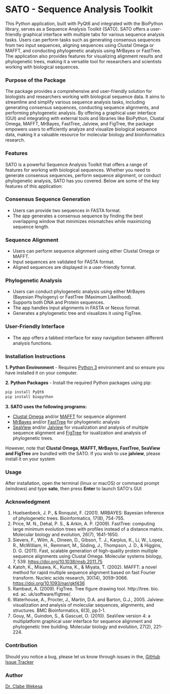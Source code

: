 # SATO - Sequence Analysis Toolkit
This Python application, built with PyQt6 and integrated with the BioPython library, serves as a Sequence Analysis Toolkit (SATO). SATO offers a user-friendly graphical interface with multiple tabs for various sequence analysis tasks. Users can perform tasks such as generating consensus sequences from two input sequences, aligning sequences using Clustal Omega or MAFFT, and conducting phylogenetic analysis using MrBayes or FastTree. The application also provides features for visualizing alignment results and phylogenetic trees, making it a versatile tool for researchers and scientists working with biological sequences. 
### Purpose of the Package
The package provides a comprehensive and user-friendly solution for biologists and researchers working with biological sequence data. It aims to streamline and simplify various sequence analysis tasks, including generating consensus sequences, conducting sequence alignments, and performing phylogenetic analysis. By offering a graphical user interface (GUI) and integrating with external tools and libraries like BioPython, Clustal Omega, MAFFT, MrBayes, FastTree, Jalview, and FigTree, the package empowers users to efficiently analyze and visualize biological sequence data, making it a valuable resource for molecular biology and bioinformatics research. 
### Features
SATO is a powerful Sequence Analysis Toolkit that offers a range of features for working with biological sequences. Whether you need to generate consensus sequences, perform sequence alignment, or conduct phylogenetic analysis, SATO has you covered. Below are some of the key features of this application:
### Consensus Sequence Generation
   - Users can provide two sequences in FASTA format.
   - The app generates a consensus sequence by finding the best overlapping window that minimizes mismatches while maximizing sequence length.
### Sequence Alignment
   - Users can perform sequence alignment using either Clustal Omega or MAFFT.
   - Input sequences are validated for FASTA format.
   - Aligned sequences are displayed in a user-friendly format.
### Phylogenetic Analysis
   - Users can conduct phylogenetic analysis using either MrBayes (Bayesian Phylogeny) or FastTree (Maximum Likelihood).
   - Supports both DNA and Protein sequences.
   - The app handles input alignments in FASTA or Nexus format.
   - Generates a phylogenetic tree and visualizes it using FigTree.
### User-Friendly Interface
   - The app offers a tabbed interface for easy navigation between different analysis functions. 
### Installation Instructions
**1. Python Environment** - Requires [Python 3](https://www.python.org/) environment and so ensure you have installed it on your computer.

**2. Python Packages** - Install the required Python packages using pip:
```bash
pip install PyQt6
pip install biopython
```
**3. SATO uses the following programs:**
- [Clustal Omega](http://www.clustal.org/omega/) and/or [MAFFT](https://mafft.cbrc.jp/alignment/software/) for sequence alignment
- [MrBayes](https://nbisweden.github.io/MrBayes/) and/or [FastTree](http://www.microbesonline.org/fasttree/) for phylogenetic analysis
- [SeaView](https://evomics.org/resources/software/bioinformatics-software/seaview/) and/or [Jalview](https://www.jalview.org/) for visualization and analysis of multiple sequence alignment and [FigTree](http://tree.bio.ed.ac.uk/software/figtree/) for  isualization and analysis of phylogenetic trees.  

However, note that **Clustal Omega, MAFFT, MrBayes, FastTree, SeaView and FigTree** are bundled with the SATO. If you wish to use **jalview**, please install it on your system


### Usage
After installation, open the terminal (linux or macOS) or command prompt (windows) and type **sato**, then press **Enter** to launch SATO's GUI

### Acknowledgment
1. Huelsenbeck, J. P., & Ronquist, F. (2001). MRBAYES: Bayesian inference of phylogenetic trees. Bioinformatics, 17(8), 754-755.
2. Price, M. N., Dehal, P. S., & Arkin, A. P. (2009). FastTree: computing large minimum evolution trees with profiles instead of a distance matrix. Molecular biology and evolution, 26(7), 1641-1650.
3. Sievers, F., Wilm, A., Dineen, D., Gibson, T. J., Karplus, K., Li, W., Lopez, R., McWilliam, H., Remmert, M., Söding, J., Thompson, J. D., & Higgins, D. G. (2011). Fast, scalable generation of high-quality protein multiple sequence alignments using Clustal Omega. Molecular systems biology, 7, 539. https://doi.org/10.1038/msb.2011.75
4. Katoh, K., Misawa, K., Kuma, K., & Miyata, T. (2002). MAFFT: a novel method for rapid multiple sequence alignment based on fast Fourier transform. Nucleic acids research, 30(14), 3059–3066. https://doi.org/10.1093/nar/gkf436
5. Rambaut, A. (2009). FigTree. Tree figure drawing tool. http://tree. bio. ed. ac. uk/software/figtree/.
6. Waterhouse, A., Procter, J., Martin, D.A. and Barton, G.J., 2005. Jalview: visualization and analysis of molecular sequences, alignments, and structures. BMC Bioinformatics, 6(3), pp.1-1.
7. Gouy, M., Guindon, S., & Gascuel, O. (2010). SeaView version 4: a multiplatform graphical user interface for sequence alignment and phylogenetic tree building. Molecular biology and evolution, 27(2), 221-224.
### Contribution
Should you notice a bug, please let us know through issues in the, [GitHub Issue Tracker](https://github.com/clabe-wekesa/SATO/issues)

### Author
[Dr. Clabe Wekesa](https://www.ice.mpg.de/246268/group-members)
 

